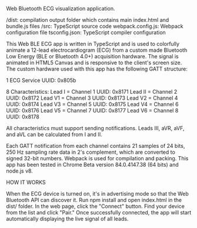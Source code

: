 Web Bluetooth ECG visualization application.

/dist: compilation output folder which contains main index.html and bundle.js files
/src: TypeScript source code
webpack.config.js: Webpack configuration file
tsconfig.json: TypeScript compiler configuration

This Web BLE ECG app is written in TypeScript and is used to colorfully animate a 12-lead electrocardiogram (ECG) from a custom made Bluetooth Low Energy (BLE or Bluetooth 4.0+) acquisition hardware. The signal is animated in HTML5 Canvas and is responsive to the client's screen size. The custom hardware used with this app has the following GATT structure:

1 ECG Service UUID: 0x805b

8 Characteristics:
Lead I = Channel 1 UUID: 0x8171
Lead II = Channel 2 UUID: 0x8172
Lead V1 = Channel 3 UUID: 0x8173
Lead V2 = Channel 4 UUID: 0x8174
Lead V3 = Channel 5 UUID: 0x8175
Lead V4 = Channel 6 UUID: 0x8176
Lead V5 = Channel 7 UUID: 0x8177
Lead V6 = Channel 8 UUID: 0x8178

All characteristics must support sending notifications. Leads III, aVR, aVF, and aVL can be calculated from I and II.

Each GATT notification from each channel contains 21 samples of 24 bits, 250 Hz sampling rate data in 2's complement, which are converted to signed 32-bit numbers. Webpack is used for compilation and packing. This app has been tested in Chrome Beta version 84.0.4147.38 (64 bits) and node.js v8.

HOW IT WORKS

When the ECG device is turned on, it's in advertising mode so that the Web Bluetooth API can discover it. Run npm install and open index.html in the dist/ folder. In the web page, click the "Connect" button. Find your device from the list and click "Pair." Once successfully connected, the app will start automatically displaying the live signal of all leads.